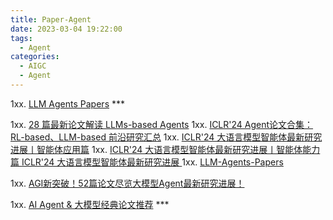 ```yaml
---
title: Paper-Agent
date: 2023-03-04 19:22:00
tags:
  - Agent
categories: 
  - AIGC
  - Agent  
---
```


<p></p>
<!-- more -->

1xx. [LLM Agents Papers](https://github.com/zjunlp/LLMAgentPapers) ***

1xx. [28 篇最新论文解读 LLMs-based Agents](https://zhuanlan.zhihu.com/p/662506575)
1xx. [ICLR'24 Agent论文合集：RL-based、LLM-based 前沿研究汇总](https://zhuanlan.zhihu.com/p/661741663)
1xx. [ICLR'24 大语言模型智能体最新研究进展丨智能体应用篇](https://zhuanlan.zhihu.com/p/665282216)
1xx. [ICLR'24 大语言模型智能体最新研究进展丨智能体能力篇 ](https://mp.weixin.qq.com/s/GGRWQJ-eBvHerB9H9JPCjg)
   [ICLR'24 大语言模型智能体最新研究进展 ](https://mp.weixin.qq.com/s/eYnZY1GFWMKdU_Z57iSEJg)
1xx. [ LLM-Agents-Papers](https://github.com/www6v/LLM-Agents-Papers)

1xx. [AGI新突破！52篇论文尽览大模型Agent最新研究进展！](https://www.bilibili.com/read/cv27126779/)

1xx. [AI Agent & 大模型经典论文推荐](https://zhuanlan.zhihu.com/p/673788545)  *** 